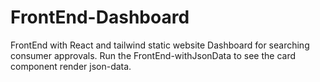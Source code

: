# FrontEnd-Dashboard

FrontEnd with React and tailwind static website
Dashboard for searching consumer approvals.
Run the FrontEnd-withJsonData to see the card component render json-data.
